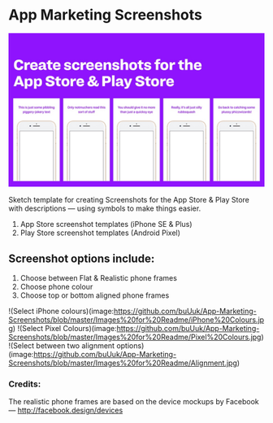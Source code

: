 # App Marketing Screenshots
![App Marketing Screenshots](/Images%20for%20Readme/Intro.jpg)

Sketch template for creating Screenshots for the App Store & Play Store with descriptions — using symbols to make things easier.

1. App Store screenshot templates (iPhone SE & Plus)
2. Play Store screenshot templates (Android Pixel)

## Screenshot options include:
1. Choose between Flat & Realistic phone frames
2. Choose phone colour
4. Choose top or bottom aligned phone frames

!(Select iPhone colours)(image:https://github.com/buUuk/App-Marketing-Screenshots/blob/master/Images%20for%20Readme/iPhone%20Colours.jpg)
!(Select Pixel Colours)(image:https://github.com/buUuk/App-Marketing-Screenshots/blob/master/Images%20for%20Readme/Pixel%20Colours.jpg)
!(Select between two alignment options)(image:https://github.com/buUuk/App-Marketing-Screenshots/blob/master/Images%20for%20Readme/Alignment.jpg)

### Credits:
The realistic phone frames are based on the device mockups by Facebook — http://facebook.design/devices